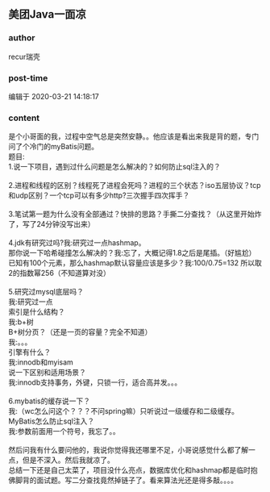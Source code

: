 ## 美团Java一面凉
### author 
recur瑞壳
### post-time 

编辑于  2020-03-21 14:18:17
### content 
<div class="post-topic-des nc-post-content">
 <div>
  是个小哥面的我，过程中空气总是突然安静。。他应该是看出来我是背的题，专门问了个冷门的myBatis问题。
 </div>
 <div>
  题目:
 </div>
 <div>
  1.说一下项目，遇到过什么问题是怎么解决的？如何防止sql注入的？
 </div>
 <div>
  <br/>
 </div>
 <div>
  2.进程和线程的区别？线程死了进程会死吗？进程的三个状态？iso五层协议？tcp和udp区别？一个tcp可以有多少http?三次握手四次挥手？
 </div>
 <div>
  <br/>
 </div>
 <div>
  3.笔试第一题为什么没有全部通过？快排的思路？手撕二分查找？（从这里开始炸了，写了24分钟没写出来）
 </div>
 <div>
  <br/>
 </div>
 <div>
  4.jdk有研究过吗?我:研究过一点hashmap。
 </div>
 <div>
  那你说一下哈希碰撞怎么解决的？我:忘了，大概记得1.8之后是尾插。（好尴尬）
 </div>
 <div>
  已知有100个元素，那么hashmap默认容量应该是多少？我:100/0.75=132 所以取2的指数幂256（不知道算对没）
 </div>
 <div>
  <br/>
 </div>
 <div>
  5.研究过mysql底层吗？
 </div>
 <div>
  我:研究过一点
 </div>
 <div>
  索引是什么结构？
 </div>
 <div>
  我:b+树
 </div>
 <div>
  B+树分页？（还是一页的容量？完全不知道）
 </div>
 <div>
  我:。。。
 </div>
 <div>
  引擎有什么？
 </div>
 <div>
  我:innodb和myisam
 </div>
 <div>
  说一下区别和适用场景？
 </div>
 <div>
  我:innodb支持事务，外键，只锁一行，适合高并发。。。
 </div>
 <div>
  <br/>
 </div>
 <div>
  6.mybatis的缓存说一下？
 </div>
 <div>
  我:（wc怎么问这个？？？不问spring嘛）只听说过一级缓存和二级缓存。
 </div>
 <div>
  MyBatis怎么防止sql注入？
 </div>
 <div>
  我:参数前面用一个符号，我忘了。。
 </div>
 <div>
  <br/>
 </div>
 <div>
  然后问我有什么要问他的，我说你觉得我还哪里不足，小哥说感觉什么都了解一点，但是不深入。然后我就凉了。
 </div>
 <div>
  总结一下还是自己太菜了，项目没什么亮点，数据库优化和hashmap都是临时抱佛脚背的面试题。写二分查找竟然掉链子了。看来算法光还是得多敲。。。。
 </div>
 <div>
  <br/>
 </div>
</div>
